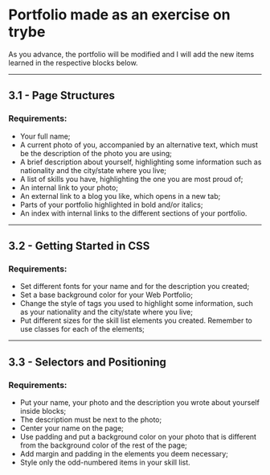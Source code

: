 # Portfolio made as an exercise on trybe

As you advance, the portfolio will be modified and I will add the new items learned in the respective blocks below.

---

## 3.1 - Page Structures

### Requirements:

-   Your full name;
-   A current photo of you, accompanied by an alternative text, which must be the description of the photo you are using;
-   A brief description about yourself, highlighting some information such as nationality and the city/state where you live;
-   A list of skills you have, highlighting the one you are most proud of;
-   An internal link to your photo;
-   An external link to a blog you like, which opens in a new tab;
-   Parts of your portfolio highlighted in bold and/or italics;
-   An index with internal links to the different sections of your portfolio.

---

## 3.2 - Getting Started in CSS

### Requirements:

-   Set different fonts for your name and for the description you created;
-   Set a base background color for your Web Portfolio;
-   Change the style of tags you used to highlight some information, such as your nationality and the city/state where you live;
-   Put different sizes for the skill list elements you created. Remember to use classes for each of the elements;

---

## 3.3 - Selectors and Positioning

### Requirements:

-   Put your name, your photo and the description you wrote about yourself inside blocks;
-   The description must be next to the photo;
-   Center your name on the page;
-   Use padding and put a background color on your photo that is different from the background color of the rest of the page;
-   Add margin and padding in the elements you deem necessary;
-   Style only the odd-numbered items in your skill list.
